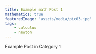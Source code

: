 ```yaml
---
title: Example math Post 1
mathematics: true
featuredImage: 'assets/media/pic03.jpg'
tags:
    - calculus
    - newton
---
```


Example Post in Category 1